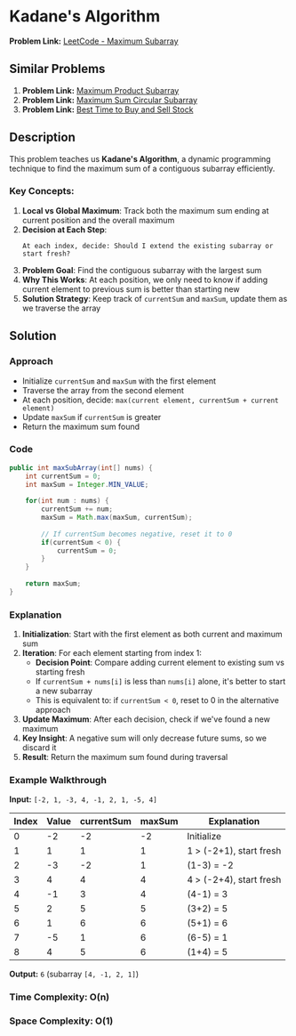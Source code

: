 

# Kadane's Algorithm

**Problem Link:** [LeetCode - Maximum Subarray](https://leetcode.com/problems/maximum-subarray/description/)

## Similar Problems

1. **Problem Link:** [Maximum Product Subarray](https://leetcode.com/problems/maximum-product-subarray/description/)
2. **Problem Link:** [Maximum Sum Circular Subarray](https://leetcode.com/problems/maximum-sum-circular-subarray/description/)
3. **Problem Link:** [Best Time to Buy and Sell Stock](https://leetcode.com/problems/best-time-to-buy-and-sell-stock/description/)



## Description

This problem teaches us **Kadane's Algorithm**, a dynamic programming technique to find the maximum sum of a contiguous subarray efficiently.

### Key Concepts:

1. **Local vs Global Maximum**: Track both the maximum sum ending at current position and the overall maximum
2. **Decision at Each Step**: 
   ```
   At each index, decide: Should I extend the existing subarray or start fresh?
   ```
3. **Problem Goal**: Find the contiguous subarray with the largest sum
4. **Why This Works**: At each position, we only need to know if adding current element to previous sum is better than starting new
5. **Solution Strategy**: Keep track of `currentSum` and `maxSum`, update them as we traverse the array

## Solution

### Approach
- Initialize `currentSum` and `maxSum` with the first element
- Traverse the array from the second element
- At each position, decide: `max(current element, currentSum + current element)`
- Update `maxSum` if `currentSum` is greater
- Return the maximum sum found

### Code


```java
public int maxSubArray(int[] nums) {
    int currentSum = 0;
    int maxSum = Integer.MIN_VALUE;
    
    for(int num : nums) {
        currentSum += num;
        maxSum = Math.max(maxSum, currentSum);
        
        // If currentSum becomes negative, reset it to 0
        if(currentSum < 0) {
            currentSum = 0;
        }
    }
    
    return maxSum;
}
```

### Explanation

1. **Initialization**: Start with the first element as both current and maximum sum
2. **Iteration**: For each element starting from index 1:
   - **Decision Point**: Compare adding current element to existing sum vs starting fresh
   - If `currentSum + nums[i]` is less than `nums[i]` alone, it's better to start a new subarray
   - This is equivalent to: if `currentSum < 0`, reset to 0 in the alternative approach
3. **Update Maximum**: After each decision, check if we've found a new maximum
4. **Key Insight**: A negative sum will only decrease future sums, so we discard it
5. **Result**: Return the maximum sum found during traversal

### Example Walkthrough

**Input:** `[-2, 1, -3, 4, -1, 2, 1, -5, 4]`

| Index | Value | currentSum | maxSum | Explanation |
|-------|-------|------------|--------|-------------|
| 0     | -2    | -2         | -2     | Initialize |
| 1     | 1     | 1          | 1      | 1 > (-2+1), start fresh |
| 2     | -3    | -2         | 1      | (1-3) = -2 |
| 3     | 4     | 4          | 4      | 4 > (-2+4), start fresh |
| 4     | -1    | 3          | 4      | (4-1) = 3 |
| 5     | 2     | 5          | 5      | (3+2) = 5 |
| 6     | 1     | 6          | 6      | (5+1) = 6 |
| 7     | -5    | 1          | 6      | (6-5) = 1 |
| 8     | 4     | 5          | 6      | (1+4) = 5 |

**Output:** `6` (subarray `[4, -1, 2, 1]`)

### Time Complexity: O(n)
### Space Complexity: O(1)